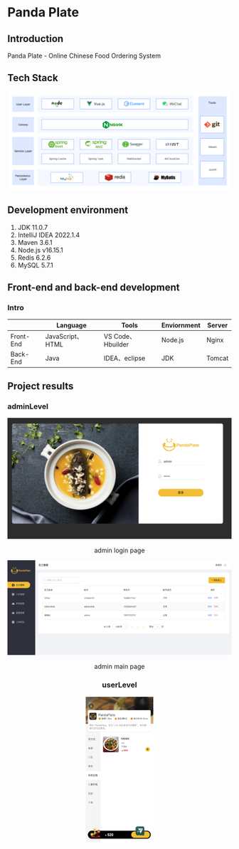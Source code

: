 # Panda Plate

## Introduction

Panda Plate - Online Chinese Food Ordering System  

## Tech Stack
![img.png](assets/PandaPlate.png)

## Development environment

1. JDK 11.0.7
2. IntelliJ IDEA 2022.1.4
3. Maven 3.6.1
4. Node.js v16.15.1
5. Redis 6.2.6
6. MySQL 5.7.1

## Front-end and back-end development

### Intro

|          | **Language**     | **Tools**      | **Enviornment** | **Server** |
| -------- | ---------------- | ----------------- | ------------ | ---------- |
| Front-End | JavaScript、HTML | VS Code、Hbuilder | Node.js      | Nginx      |
| Back-End | Java             | IDEA、eclipse     | JDK          | Tomcat     |


## **Project results**

### adminLevel

![img.png](assets/adminLogin.png)
<center>admin login page<center>


![img.png](assets/adminPage.png#pic_center)
<center>admin main page<center>



### userLevel
<img src="assets/userPage.png" width="30%">
